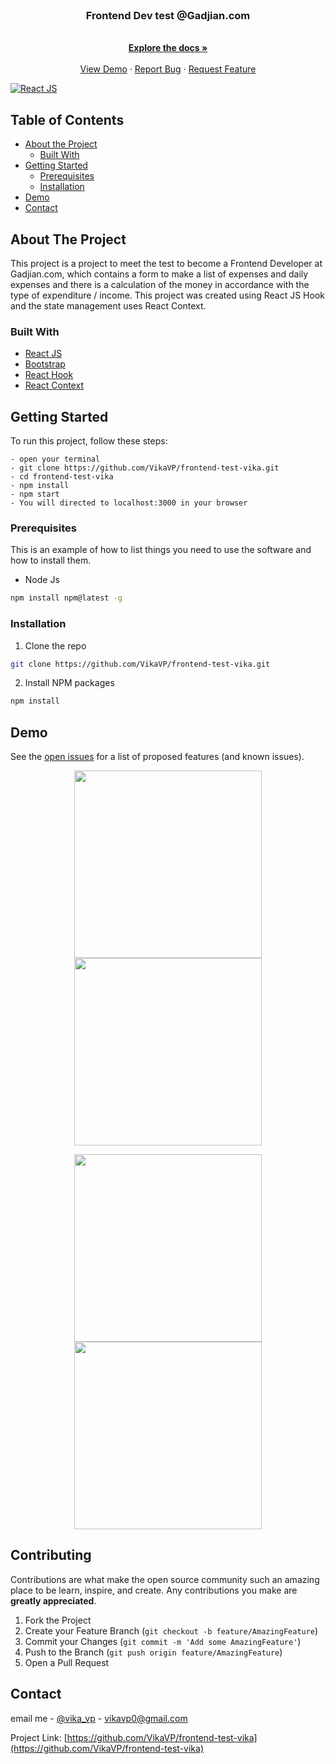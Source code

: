 <br />
<p align="center">

  <h3 align="center">Frontend Dev test @Gadjian.com</h3>

  <p align="center">
    <br />
    <a href="https://github.com/VikaVP/frontend-test-vika"><strong>Explore the docs »</strong></a>
    <br />
    <br />
    <a href="https://github.com/VikaVP/frontend-test-vika">View Demo</a>
    ·
    <a href="https://github.com/VikaVP/frontend-test-vika/issues">Report Bug</a>
    ·
    <a href="https://github.com/VikaVP/frontend-test-vika/issues">Request Feature</a>
  </p>
</p>

[![React JS](https://img.shields.io/badge/ReactJS-16.12.0-blue)](https://reactjs.org/)

<!-- TABLE OF CONTENTS -->

## Table of Contents

- [About the Project](#about-the-project)
  - [Built With](#built-with)
- [Getting Started](#getting-started)
  - [Prerequisites](#prerequisites)
  - [Installation](#installation)
- [Demo](#demo)
- [Contact](#contact)

<!-- ABOUT THE PROJECT -->

## About The Project

This project is a project to meet the test to become a Frontend Developer at Gadjian.com, which contains a form to make a list of expenses and daily expenses and there is a calculation of the money in accordance with the type of expenditure / income. This project was created using React JS Hook and the state management uses React Context.

### Built With

- [React JS](https://reactjs.org/docs/getting-started.html)
- [Bootstrap](https://react-bootstrap.github.io/)
- [React Hook](https://reactjs.org/docs/hooks-intro.html)
- [React Context](https://reactjs.org/docs/context.html)
  <!-- GETTING STARTED -->

## Getting Started

To run this project, follow these steps:

```
- open your terminal
- git clone https://github.com/VikaVP/frontend-test-vika.git
- cd frontend-test-vika
- npm install
- npm start
- You will directed to localhost:3000 in your browser
```

### Prerequisites

This is an example of how to list things you need to use the software and how to install them.

- Node Js

```sh
npm install npm@latest -g
```

### Installation

1. Clone the repo

```sh
git clone https://github.com/VikaVP/frontend-test-vika.git
```

2. Install NPM packages

```sh
npm install
```

<!-- DEM0 -->

## Demo

See the [open issues](https://github.com/VikaVP/frontend-test-vika/issues) for a list of proposed features (and known issues).

<p align='center'>
  <span>
      <image width="300" src='./screenshot/tes1.png' />
      <image width="300" src='./screenshot/tes2.png' />
  </span>
</p>
<p align='center'>
  <span>
        <image width="300" src='./screenshot/tes3.png' />
      <image width="300" src='./screenshot/tes4.png' />

  </span>
</p>

<!-- CONTRIBUTING -->

## Contributing

Contributions are what make the open source community such an amazing place to be learn, inspire, and create. Any contributions you make are **greatly appreciated**.

1. Fork the Project
2. Create your Feature Branch (`git checkout -b feature/AmazingFeature`)
3. Commit your Changes (`git commit -m 'Add some AmazingFeature'`)
4. Push to the Branch (`git push origin feature/AmazingFeature`)
5. Open a Pull Request

<!-- CONTACT -->

## Contact

email me - [@vika_vp](vikavp0@gmail.com) - vikavp0@gmail.com

Project Link: [https://github.com/VikaVP/frontend-test-vika](https://github.com/VikaVP/frontend-test-vika)
